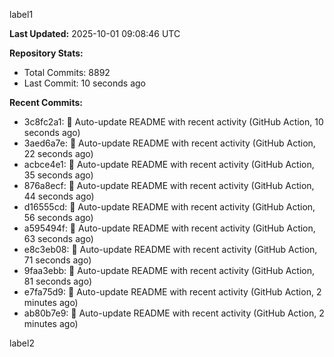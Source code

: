 
label1 
<!-- ACTIVITY_START -->
**Last Updated:** 2025-10-01 09:08:46 UTC

**Repository Stats:**
- Total Commits: 8892
- Last Commit: 10 seconds ago

**Recent Commits:**
- 3c8fc2a1: 🤖 Auto-update README with recent activity (GitHub Action, 10 seconds ago)
- 3aed6a7e: 🤖 Auto-update README with recent activity (GitHub Action, 22 seconds ago)
- acbce4e1: 🤖 Auto-update README with recent activity (GitHub Action, 35 seconds ago)
- 876a8ecf: 🤖 Auto-update README with recent activity (GitHub Action, 44 seconds ago)
- d16555cd: 🤖 Auto-update README with recent activity (GitHub Action, 56 seconds ago)
- a595494f: 🤖 Auto-update README with recent activity (GitHub Action, 63 seconds ago)
- e8c3eb08: 🤖 Auto-update README with recent activity (GitHub Action, 71 seconds ago)
- 9faa3ebb: 🤖 Auto-update README with recent activity (GitHub Action, 81 seconds ago)
- e7fa75d9: 🤖 Auto-update README with recent activity (GitHub Action, 2 minutes ago)
- ab80b7e9: 🤖 Auto-update README with recent activity (GitHub Action, 2 minutes ago)
<!-- ACTIVITY_END -->

label2
